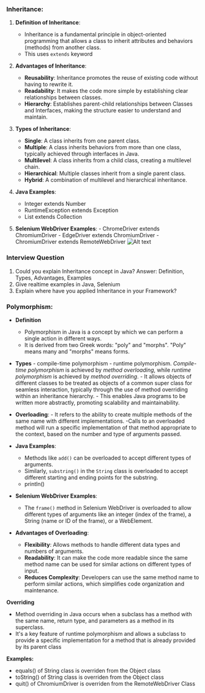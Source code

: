 
### Inheritance:

1. **Definition of Inheritance**: 
    - Inheritance is a fundamental principle in object-oriented programming that allows a class to inherit attributes and behaviors (methods) from another class. 
    - This uses `extends` keyword 

2. **Advantages of Inheritance**:
   - **Reusability**: Inheritance promotes the reuse of existing code without having to rewrite it.
   - **Readability**: It makes the code more simple by establishing clear relationships between classes.
   - **Hierarchy**: Establishes parent-child relationships between Classes and Interfaces, making the structure easier to understand and maintain.

3. **Types of Inheritance**:
   - **Single**: A class inherits from one parent class.
   - **Multiple**: A class inherits behaviors from more than one class, typically achieved through interfaces in Java.
   - **Multilevel**: A class inherits from a child class, creating a multilevel chain.
   - **Hierarchical**: Multiple classes inherit from a single parent class.
   - **Hybrid**: A combination of multilevel and hierarchical inheritance.

4. **Java Examples**:
    - Integer extends Number
    - RuntimeException extends Exception
    - List extends Collection
   
5. **Selenium WebDriver Examples**:
        - ChromeDriver extends ChromiumDriver
        - EdgeDriver extends ChromiumDriver
        - ChromiumDriver extends RemoteWebDriver
        ![Alt text](image.png)

### Interview Question
1. Could you explain Inheritance concept in Java?
   Answer:
     Definition, Types, Advantages, Examples
2. Give realtime examples in Java, Selenium  
3. Explain where have you applied Inheritance in your Framework? 

### Polymorphism:

- **Definition**
     - Polymorphism in Java is a concept by which we can perform a single action in different ways. 
     - It is derived from two Greek words: "poly" and "morphs". "Poly" means many and "morphs" means forms.

- **Types**
       - compile-time polymorphism 
       - runtime polymorphism. 
       _Compile-time polymorphism_ is achieved by _method overloading_, while _runtime polymorphism_ is achieved by _method overriding_. 
       - It allows objects of different classes to be treated as objects of a common super class for seamless interaction, typically through the use of method overriding within an inheritance hierarchy. 
       - This enables Java programs to be written more abstractly, promoting scalability and maintainability.

- **Overloading**: 
      - It refers to the ability to create multiple methods of the same name with different implementations.  -Calls to an overloaded method will run a specific implementation of that method appropriate to the context, based on the number and type of arguments passed.

- **Java Examples**: 
     - Methods like `add()` can be overloaded to accept different types of arguments. 
     - Similarly, `substring()` in the `String` class is overloaded to accept different starting and ending points for the substring.
     - println()

- **Selenium WebDriver Examples**: 
    - The `frame()` method in Selenium WebDriver is overloaded to allow different types of arguments like an integer (index of the frame), a String (name or ID of the frame), or a WebElement.



- **Advantages of Overloading**:
  - **Flexibility**: Allows methods to handle different data types and numbers of arguments.
  - **Readability**: It can make the code more readable  since the same method name can be used for similar actions on different types of input.
  - **Reduces Complexity**: Developers can use the same method name to perform similar actions, which simplifies code organization and maintenance.

**Overriding**
  - Method overriding in Java occurs when a subclass has a method with the same name, return type, and parameters as a method in its superclass. 
  - It's a key feature of runtime polymorphism and allows a subclass to provide a specific implementation for a method that is already provided by its parent class

**Examples:**
  - equals() of String class is overriden from the Object class
  - toString() of String class is overriden from the Object class
  - quit() of ChromiumDriver is overriden from the RemoteWebDriver Class  
